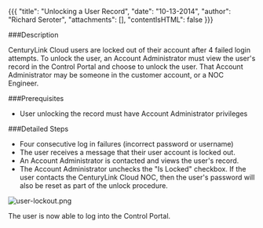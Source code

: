 {{{
  "title": "Unlocking a User Record",
  "date": "10-13-2014",
  "author": "Richard Seroter",
  "attachments": [],
  "contentIsHTML": false
}}}

###Description

CenturyLink Cloud users are locked out of their account after 4 failed login attempts. To unlock the user, an Account Administrator must view the user's record in the Control Portal and choose to unlock the user. That Account Administrator may be someone in the customer account, or a NOC Engineer.

###Prerequisites

* User unlocking the record must have Account Administrator privileges

###Detailed Steps

* Four consecutive log in failures (incorrect password or username)
* The user receives a message that their user account is locked out.
* An Account Administrator is contacted and views the user's record.
* The Account Administrator unchecks the "Is Locked" checkbox. If the user contacts the CenturyLink Cloud NOC, then the user's password will also be reset as part of the unlock procedure.

<img src="https://t3n.zendesk.com/attachments/token/tijhhyyefvxvjpd/?name=user-lockout.png" alt="user-lockout.png" />

The user is now able to log into the Control Portal.
